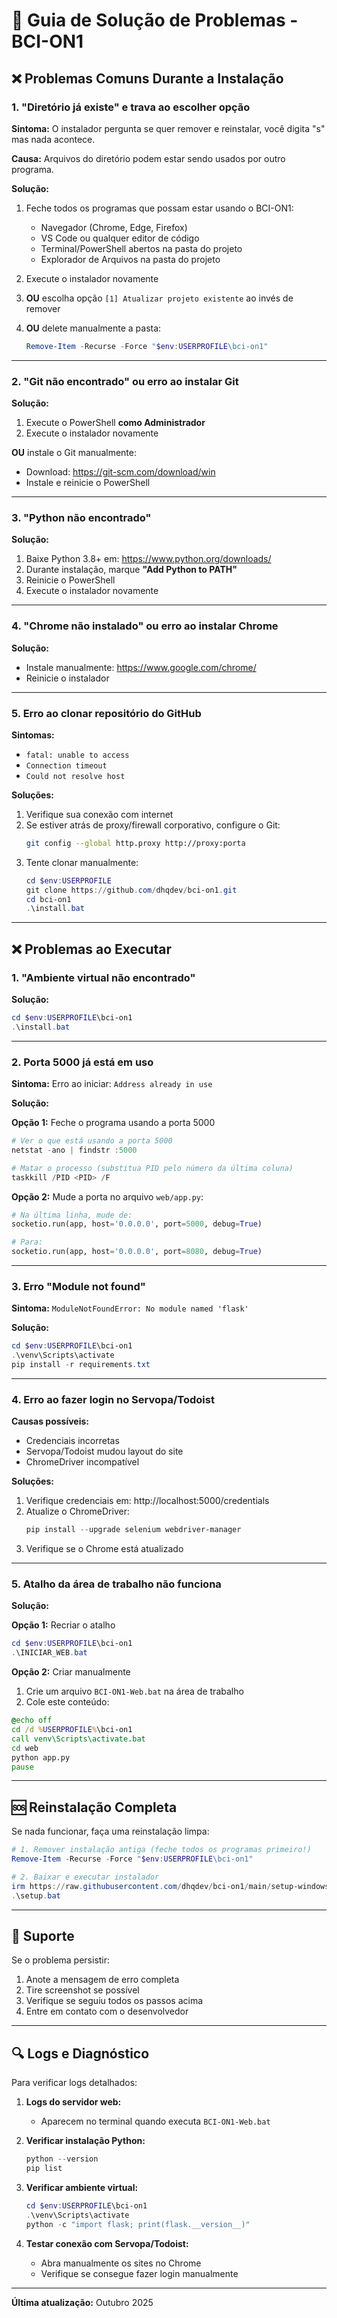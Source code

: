 # 🔧 Guia de Solução de Problemas - BCI-ON1

## ❌ Problemas Comuns Durante a Instalação

### 1. "Diretório já existe" e trava ao escolher opção

**Sintoma:** O instalador pergunta se quer remover e reinstalar, você digita "s" mas nada acontece.

**Causa:** Arquivos do diretório podem estar sendo usados por outro programa.

**Solução:**
1. Feche todos os programas que possam estar usando o BCI-ON1:
   - Navegador (Chrome, Edge, Firefox)
   - VS Code ou qualquer editor de código
   - Terminal/PowerShell abertos na pasta do projeto
   - Explorador de Arquivos na pasta do projeto

2. Execute o instalador novamente

3. **OU** escolha opção `[1] Atualizar projeto existente` ao invés de remover

4. **OU** delete manualmente a pasta:
   ```powershell
   Remove-Item -Recurse -Force "$env:USERPROFILE\bci-on1"
   ```

---

### 2. "Git não encontrado" ou erro ao instalar Git

**Solução:**
1. Execute o PowerShell **como Administrador**
2. Execute o instalador novamente

**OU** instale o Git manualmente:
- Download: https://git-scm.com/download/win
- Instale e reinicie o PowerShell

---

### 3. "Python não encontrado"

**Solução:**
1. Baixe Python 3.8+ em: https://www.python.org/downloads/
2. Durante instalação, marque **"Add Python to PATH"**
3. Reinicie o PowerShell
4. Execute o instalador novamente

---

### 4. "Chrome não instalado" ou erro ao instalar Chrome

**Solução:**
- Instale manualmente: https://www.google.com/chrome/
- Reinicie o instalador

---

### 5. Erro ao clonar repositório do GitHub

**Sintomas:**
- `fatal: unable to access`
- `Connection timeout`
- `Could not resolve host`

**Soluções:**
1. Verifique sua conexão com internet
2. Se estiver atrás de proxy/firewall corporativo, configure o Git:
   ```bash
   git config --global http.proxy http://proxy:porta
   ```
3. Tente clonar manualmente:
   ```powershell
   cd $env:USERPROFILE
   git clone https://github.com/dhqdev/bci-on1.git
   cd bci-on1
   .\install.bat
   ```

---

## ❌ Problemas ao Executar

### 1. "Ambiente virtual não encontrado"

**Solução:**
```powershell
cd $env:USERPROFILE\bci-on1
.\install.bat
```

---

### 2. Porta 5000 já está em uso

**Sintoma:** Erro ao iniciar: `Address already in use`

**Solução:**

**Opção 1:** Feche o programa usando a porta 5000
```powershell
# Ver o que está usando a porta 5000
netstat -ano | findstr :5000

# Matar o processo (substitua PID pelo número da última coluna)
taskkill /PID <PID> /F
```

**Opção 2:** Mude a porta no arquivo `web/app.py`:
```python
# Na última linha, mude de:
socketio.run(app, host='0.0.0.0', port=5000, debug=True)

# Para:
socketio.run(app, host='0.0.0.0', port=8080, debug=True)
```

---

### 3. Erro "Module not found"

**Sintoma:** `ModuleNotFoundError: No module named 'flask'`

**Solução:**
```powershell
cd $env:USERPROFILE\bci-on1
.\venv\Scripts\activate
pip install -r requirements.txt
```

---

### 4. Erro ao fazer login no Servopa/Todoist

**Causas possíveis:**
- Credenciais incorretas
- Servopa/Todoist mudou layout do site
- ChromeDriver incompatível

**Soluções:**
1. Verifique credenciais em: http://localhost:5000/credentials
2. Atualize o ChromeDriver:
   ```powershell
   pip install --upgrade selenium webdriver-manager
   ```
3. Verifique se o Chrome está atualizado

---

### 5. Atalho da área de trabalho não funciona

**Solução:**

**Opção 1:** Recriar o atalho
```powershell
cd $env:USERPROFILE\bci-on1
.\INICIAR_WEB.bat
```

**Opção 2:** Criar manualmente
1. Crie um arquivo `BCI-ON1-Web.bat` na área de trabalho
2. Cole este conteúdo:
```bat
@echo off
cd /d %USERPROFILE%\bci-on1
call venv\Scripts\activate.bat
cd web
python app.py
pause
```

---

## 🆘 Reinstalação Completa

Se nada funcionar, faça uma reinstalação limpa:

```powershell
# 1. Remover instalação antiga (feche todos os programas primeiro!)
Remove-Item -Recurse -Force "$env:USERPROFILE\bci-on1"

# 2. Baixar e executar instalador
irm https://raw.githubusercontent.com/dhqdev/bci-on1/main/setup-windows.bat -OutFile setup.bat
.\setup.bat
```

---

## 📧 Suporte

Se o problema persistir:
1. Anote a mensagem de erro completa
2. Tire screenshot se possível
3. Verifique se seguiu todos os passos acima
4. Entre em contato com o desenvolvedor

---

## 🔍 Logs e Diagnóstico

Para verificar logs detalhados:

1. **Logs do servidor web:**
   - Aparecem no terminal quando executa `BCI-ON1-Web.bat`
   
2. **Verificar instalação Python:**
   ```powershell
   python --version
   pip list
   ```

3. **Verificar ambiente virtual:**
   ```powershell
   cd $env:USERPROFILE\bci-on1
   .\venv\Scripts\activate
   python -c "import flask; print(flask.__version__)"
   ```

4. **Testar conexão com Servopa/Todoist:**
   - Abra manualmente os sites no Chrome
   - Verifique se consegue fazer login manualmente

---

**Última atualização:** Outubro 2025
